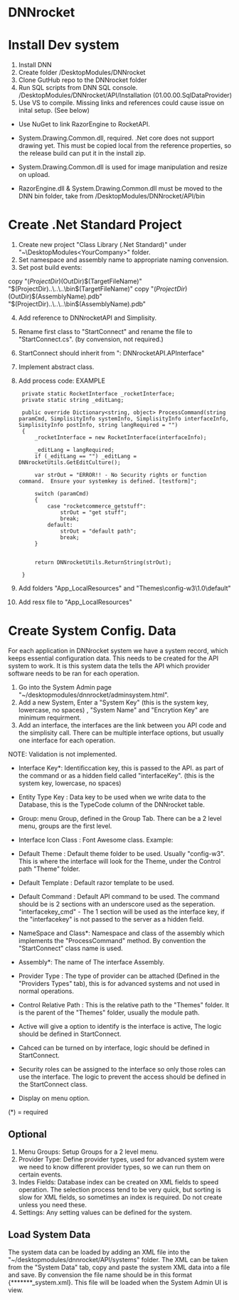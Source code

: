# DNNrocket

# Install Dev system

1. Install DNN
2. Create folder /DesktopModules/DNNrocket
3. Clone GutHub repo to the DNNrocket folder
4. Run SQL scripts from DNN SQL console. /DesktopModules/DNNrocket/API/Installation (01.00.00.SqlDataProvider)
5. Use VS to compile.  Missing links and references could cause issue on inital setup.  (See below)

- Use NuGet to link RazorEngine to RocketAPI.  
- System.Drawing.Common.dll, required. .Net core does not support drawing yet.  This must be copied local from the reference properties, so the release build can put it in the install zip.
- System.Drawing.Common.dll is used for image manipulation and resize on upload.

- RazorEngine.dll & System.Drawing.Common.dll must be moved to the DNN bin folder, take from /DesktopModules/DNNrocket/API/bin

# Create .Net Standard Project

1. Create new project  "Class Library (.Net Standard)" under "~\DesktopModules\<YourCompany>" folder.
2. Set namespace and assembly name to appropriate naming convension.
3. Set post build events:

copy "$(ProjectDir)$(OutDir)$(TargetFileName)" "$(ProjectDir)..\\..\\..\bin\$(TargetFileName)"
copy "$(ProjectDir)$(OutDir)$(AssemblyName).pdb" "$(ProjectDir)..\\..\\..\bin\$(AssemblyName).pdb"

4. Add reference to DNNrocketAPI and Simplisity.
5. Rename first class to "StartConnect" and rename the file to "StartConnect.cs".  (by convension, not required.)
6. StartConnect should inherit from ": DNNrocketAPI.APInterface"
7. Implement abstract class.
8. Add process code: EXAMPLE

        private static RocketInterface _rocketInterface;
        private static string _editLang;

        public override Dictionary<string, object> ProcessCommand(string paramCmd, SimplisityInfo systemInfo, SimplisityInfo interfaceInfo, SimplisityInfo postInfo, string langRequired = "")
        {
            _rocketInterface = new RocketInterface(interfaceInfo);

            _editLang = langRequired;
            if (_editLang == "") _editLang = DNNrocketUtils.GetEditCulture();

            var strOut = "ERROR!! - No Security rights or function command.  Ensure your systemkey is defined. [testform]";

            switch (paramCmd)
            {
                case "rocketcommerce_getstuff":
                    strOut = "get stuff";
                    break;
                default:
                    strOut = "default path";
                    break;
            }


            return DNNrocketUtils.ReturnString(strOut);

        }



9. Add folders "App_LocalResources" and "Themes\config-w3\1.0\default"
10. Add resx file to "App_LocalResources"


# Create System Config. Data

For each application in DNNrocket system we have a system record, which keeps essential configuration data.  This needs to be created for the API system to work. It is this system data the tells the API which provider software needs to be ran for each operation.

1. Go into the System Admin page "~/desktopmodules/dnnrocket/adminsystem.html".
2. Add a new System, Enter a "System Key" (this is the system key, lowercase, no spaces) , "System Name" and "Encrytion Key" are minimum requirment.
3. Add an interface, the interfaces are the link between you API code and the simplisity call.  There can be multiple interface options, but usually one interface for each operation.

NOTE: Validation is not implemented.

- Interface Key*: Identificcation key, this is passed to the API. as part of the command or as a hidden field called "interfaceKey". (this is the system key, lowercase, no spaces)
- Entity Type Key : Data key to be used when we write data to the Database, this is the TypeCode column of the DNNrocket table.
- Group: menu Group, defined in the Group Tab.  There can be a 2 level menu, groups are the first level.
- Interface Icon Class : Font Awesome class. Example: <i class="fab fa-readme"></i> 
- Default Theme : Default theme folder to be used. Usually "config-w3".  This is where the interface will look for the Theme, under the Control path "Theme" folder.
- Default Template : Default razor template to be used.
- Default Command : Default API command to be used.  The command should be is 2 sections with an underscore used as the seperation. "interfacekey_cmd" - The 1 section will be used as the interface key, if the "interfacekey" is not passed to the server as a hidden field.
- NameSpace and Class*:  Namespace and class of the assembly which implements the "ProcessCommand" method.  By convention the "StartConnect" class name is used.
- Assembly*: The name of The interface Assembly.
- Provider Type : The type of provider can be attached (Defined in the "Providers Types" tab), this is for advanced systems and not used in normal operations.
- Control Relative Path : This is the relative path to the "Themes" folder.  It is the parent of the "Themes" folder, usually the module path.

- Active will give a option to identify is the interface is active, The logic should be defined in StartConnect.
- Cahced can be turned on by interface, logic should be defined in StartConnect.
- Security roles can be assigned to the interface so only those roles can use the interface.  The logic to prevent the access should be defined in the StartConnect class.
- Display on menu option.

(*) = required

Optional
--------

1. Menu Groups: Setup Groups for a 2 level menu.
2. Provider Type: Define provider types, used for advanced system were we need to know different provider types, so we can run them on certain events.
3. Indes Fields:  Database index can be created on XML fields to speed operation. The selection process tend to be very quick, but sorting is slow for XML fields, so sometimes an index is required.  Do not create unless you need these.
4. Settings: Any setting values can be defined for the system.

Load System Data
----------------

The system data can be loaded by adding an XML file into the "~/desktopmodules/dnnrocket/API/systems" folder.  The XML can be taken from the "System Data" tab,  copy and paste the system XML data into a file and save.  By convension the file name should be in this format {*******_system.xml}.  This file will be loaded when the System Admin UI is view. 